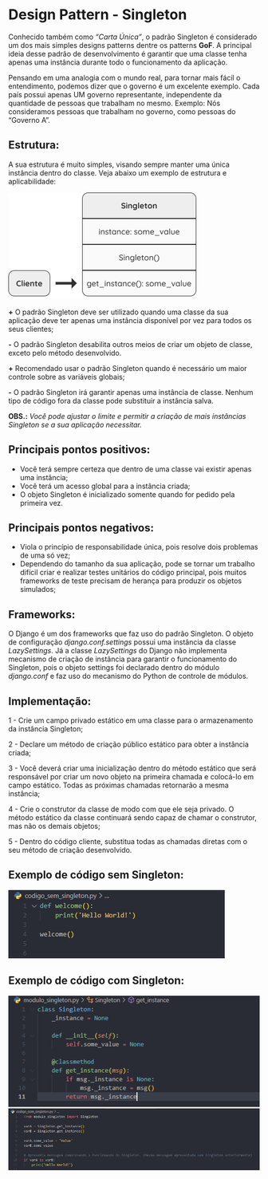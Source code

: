 # Design Pattern - Singleton

Conhecido também como *“Carta Única”*, o padrão Singleton é considerado um dos mais simples designs patterns dentre os patterns **GoF**. A principal ideia desse padrão de desenvolvimento é garantir que uma classe tenha apenas uma instância durante todo o funcionamento da aplicação. 

Pensando em uma analogia com o mundo real, para tornar mais fácil o entendimento, podemos dizer que o governo é um excelente exemplo. Cada país possui apenas UM governo representante, independente da quantidade de pessoas que trabalham no mesmo.
Exemplo: Nós consideramos pessoas que trabalham no governo, como pessoas do “Governo A”.

## Estrutura:
A sua estrutura é muito simples, visando sempre manter uma única instância dentro do classe. Veja abaixo um exemplo de estrutura e aplicabilidade:

![images](images/estrutura_singleton.png)

**+** O padrão Singleton deve ser utilizado quando uma classe da sua aplicação deve ter apenas uma instância disponível por vez para todos os seus clientes;

**-** O padrão Singleton desabilita outros meios de criar um objeto de classe, exceto pelo método desenvolvido.

**+** Recomendado usar o padrão Singleton quando é necessário um maior controle sobre as variáveis globais;

**-** O padrão Singleton irá garantir apenas uma instância de classe. Nenhum tipo de código fora da classe pode substituir a instância salva. 

**OBS.:** *Você pode ajustar o limite e permitir a criação de mais instâncias Singleton se a sua aplicação necessitar.* 

## Principais pontos positivos:
- Você terá sempre certeza que dentro de uma classe vai existir apenas uma instância;
- Você terá um acesso global para a instância criada;
- O objeto Singleton é inicializado somente quando for pedido pela primeira vez.

## Principais pontos negativos:
- Viola o princípio de responsabilidade única, pois resolve dois problemas de uma só vez;
- Dependendo do tamanho da sua aplicação, pode se tornar um trabalho difícil criar e realizar testes unitários do código principal, pois muitos frameworks de teste precisam de herança para produzir os objetos simulados;

## Frameworks: 
O Django é um dos frameworks que faz uso do padrão Singleton. O objeto de configuração *django.conf.settings* possui uma instância da classe *LazySettings*. Já a classe *LazySettings* do Django não implementa mecanismo de criação de instância para garantir o funcionamento do Singleton, pois o objeto settings foi declarado dentro do módulo *django.conf* e faz uso do mecanismo do Python de controle de módulos.

## Implementação:

1 - Crie um campo privado estático em uma classe para o armazenamento da instância Singleton;

2 - Declare um método de criação público estático para obter a instância criada;

3 - Você deverá criar uma inicialização dentro do método estático que será responsável por criar um novo objeto na primeira chamada e colocá-lo em campo estático. Todas as próximas chamadas retornarão a mesma instância;

4 - Crie o construtor da classe de modo com que ele seja privado. O método estático da classe continuará sendo capaz de chamar o construtor, mas não os demais objetos;

5 - Dentro do código cliente, substitua todas as chamadas diretas com o seu método de criação desenvolvido. 

## Exemplo de código sem Singleton: 
![images](images/codigo_sem_singleton.PNG)

## Exemplo de código com Singleton: 
![images](images/modulo_singleton.PNG)
![images](images/codigo_com_singleton.PNG)

